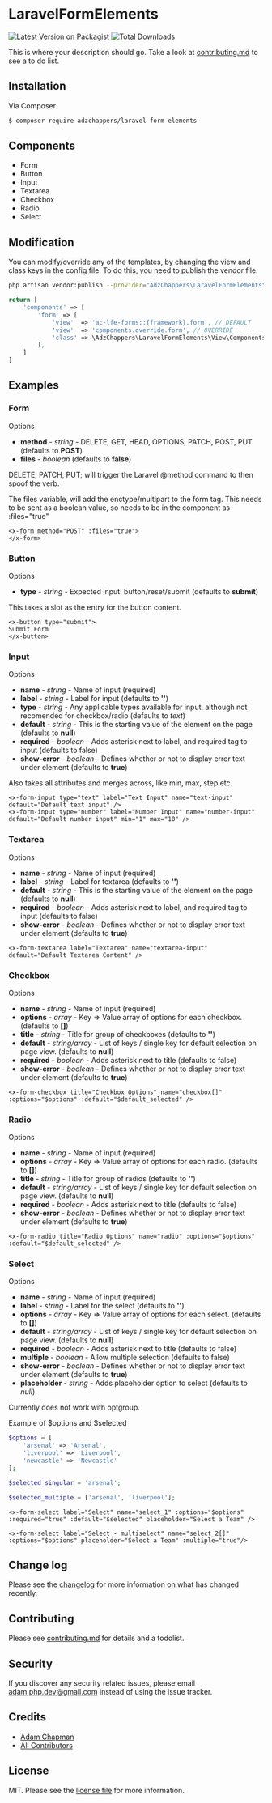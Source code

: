 # LaravelFormElements

[![Latest Version on Packagist][ico-version]][link-packagist]
[![Total Downloads][ico-downloads]][link-downloads]

This is where your description should go. Take a look at [contributing.md](contributing.md) to see a to do list.

## Installation

Via Composer

``` bash
$ composer require adzchappers/laravel-form-elements
```

## Components

* Form
* Button
* Input
* Textarea
* Checkbox
* Radio
* Select

## Modification

You can modify/override any of the templates, by changing the view and class keys in the config file. To do this, you need to publish the vendor file.

```bash
php artisan vendor:publish --provider="AdzChappers\LaravelFormElements\ServiceProvider"
```

```php
return [
    'components' => [
        'form' => [
            'view'  => 'ac-lfe-forms::{framework}.form', // DEFAULT
            'view'  => 'components.override.form', // OVERRIDE
            'class' => \AdzChappers\LaravelFormElements\View\Components\Form::class
        ],
    ]
]
```

## Examples

### Form

Options

* __method__ - _string_ - DELETE, GET, HEAD, OPTIONS, PATCH, POST, PUT (defaults to __POST__)
* __files__ - _boolean_ (defaults to __false__)

DELETE, PATCH, PUT; will trigger the Laravel @method command to then spoof the verb.

The files variable, will add the enctype/multipart to the form tag. This needs to be sent as a boolean value, so needs to be in the component as :files="true"


```blade
<x-form method="POST" :files="true">
</x-form>
```

### Button

Options

* __type__ - _string_ - Expected input: button/reset/submit (defaults to __submit__)

This takes a slot as the entry for the button content.

```blade
<x-button type="submit">
Submit Form
</x-button>
```

### Input

Options

* __name__ - _string_ - Name of input (required)
* __label__ - _string_ - Label for input (defaults to __''__)
* __type__ - _string_ - Any applicable types available for input, although not recomended for checkbox/radio (defaults to _text_)
* __default__ - _string_ - This is the starting value of the element on the page (defaults to __null__)
* __required__ - _boolean_ - Adds asterisk next to label, and required tag to input (defaults to false)
* __show-error__ - _boolean_ - Defines whether or not to display error text under element (defaults to __true__)

Also takes all attributes and merges across, like min, max, step etc.

```blade
<x-form-input type="text" label="Text Input" name="text-input" default="Default text input" />
<x-form-input type="number" label="Number Input" name="number-input" default="Default number input" min="1" max="10" />
```

### Textarea

Options

* __name__ - _string_ - Name of input (required)
* __label__ - _string_ - Label for textarea (defaults to __''__)
* __default__ - _string_ - This is the starting value of the element on the page (defaults to __null__)
* __required__ - _boolean_ - Adds asterisk next to label, and required tag to input (defaults to false)
* __show-error__ - _boolean_ - Defines whether or not to display error text under element (defaults to __true__)

```blade
<x-form-textarea label="Textarea" name="textarea-input" default="Default Textarea Content" />
```

### Checkbox

Options

* __name__ - _string_ - Name of input (required)
* __options__ - _array_ - Key => Value array of options for each checkbox. (defaults to __[]__)
* __title__ - _string_ - Title for group of checkboxes (defaults to __''__)
* __default__ - _string/array_ - List of keys / single key for default selection on page view. (defaults to __null__)
* __required__ - _boolean_ - Adds asterisk next to title (defaults to false)
* __show-error__ - _boolean_ - Defines whether or not to display error text under element (defaults to __true__)

```blade
<x-form-checkbox title="Checkbox Options" name="checkbox[]" :options="$options" :default="$default_selected" />
```

### Radio

Options

* __name__ - _string_ - Name of input (required)
* __options__ - _array_ - Key => Value array of options for each radio. (defaults to __[]__)
* __title__ - _string_ - Title for group of radios (defaults to __''__)
* __default__ - _string/array_ - List of keys / single key for default selection on page view. (defaults to __null__)
* __required__ - _boolean_ - Adds asterisk next to title (defaults to false)
* __show-error__ - _boolean_ - Defines whether or not to display error text under element (defaults to __true__)

```blade
<x-form-radio title="Radio Options" name="radio" :options="$options" :default="$default_selected" />
```

### Select

Options

* __name__ - _string_ - Name of input (required)
* __label__ - _string_ - Label for the select (defaults to __''__)
* __options__ - _array_ - Key => Value array of options for each select. (defaults to __[]__)
* __default__ - _string/array_ - List of keys / single key for default selection on page view. (defaults to __null__)
* __required__ - _boolean_ - Adds asterisk next to title (defaults to false)
* __multiple__ - _boolean_ - Allow multiple selection (defaults to false)
* __show-error__ - _boolean_ - Defines whether or not to display error text under element (defaults to __true__)
* __placeholder__ - _string_ - Adds placeholder option to select (defaults to _null_)

Currently does not work with optgroup.

Example of $options and $selected
```php
$options = [
    'arsenal' => 'Arsenal',
    'liverpool' => 'Liverpool',
    'newcastle' => 'Newcastle'
];

$selected_singular = 'arsenal';

$selected_multiple = ['arsenal', 'liverpool'];
```

```blade
<x-form-select label="Select" name="select_1" :options="$options" :required="true" :default="$selected" placeholder="Select a Team" />

<x-form-select label="Select - multiselect" name="select_2[]" :options="$options" placeholder="Select a Team" :multiple="true"/>
```


## Change log

Please see the [changelog](changelog.md) for more information on what has changed recently.

## Contributing

Please see [contributing.md](contributing.md) for details and a todolist.

## Security

If you discover any security related issues, please email adam.php.dev@gmail.com instead of using the issue tracker.

## Credits

- [Adam Chapman][link-author]
- [All Contributors][link-contributors]

## License

MIT. Please see the [license file](license.md) for more information.

[ico-version]: https://img.shields.io/packagist/v/adzchappers/laravel-form-elements.svg?style=flat-square
[ico-downloads]: https://img.shields.io/packagist/dt/adzchappers/laravel-form-elements.svg?style=flat-square

[link-packagist]: https://packagist.org/packages/adzchappers/laravel-form-elements
[link-downloads]: https://packagist.org/packages/adzchappers/laravel-form-elements
[link-author]: https://github.com/adzchappers
[link-contributors]: ../../contributors
